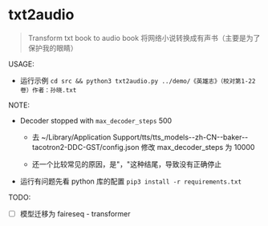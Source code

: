 # txt2audio

> Transform txt book to audio book 将网络小说转换成有声书（主要是为了保护我的眼睛）

USAGE:

- 运行示例 `cd src && python3 txt2audio.py ../demo/《英雄志》（校对第1-22卷）作者：孙晓.txt `

NOTE:

- Decoder stopped with `max_decoder_steps` 500

  - 去 ~/Library/Application Support/tts/tts_models--zh-CN--baker--tacotron2-DDC-GST/config.json 修改 max_decoder_steps 为
  10000

  - 还一个比较常见的原因，是"，"这种结尾，导致没有正确停止

- 运行有问题先看 python 库的配置 `pip3 install -r requirements.txt`

TODO:
- [ ] 模型迁移为 faireseq - transformer

